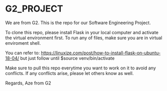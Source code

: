 # G2_PROJECT
We are from G2. This is the repo for our Software Engineering Project. 

To clone this repo, please install Flask in your local computer and activate the virtual environment first. To run any of files, make sure you are in virtual enviroment shell. 

You can refer to: https://linuxize.com/post/how-to-install-flask-on-ubuntu-18-04/ but just follow until $source venv/bin/activate

Make sure to pull this repo everytime you want to work on it to avoid any conflicts. If any conflicts arise, please let others know as well. 

Regards,
Aze from G2


